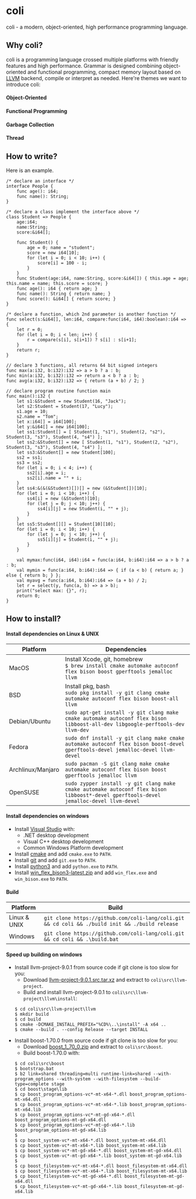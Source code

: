 # coli

coli - a modern, object-oriented, high performance programming language.

## Why coli?

coli is a programming language crossed multiple platforms with friendly features and high performance. Grammar is designed combining object-oriented and functional programming, compact memory layout based on [LLVM](https://llvm.org/) backend, compile or interpret as needed. Here're themes we want to introduce coli:

#### Object-Oriented
#### Functional Programming
#### Garbage Collection
#### Thread

## How to write?

Here is an example.

```
/* declare an interface */
interface People {
    func age(): i64;
    func name(): String;
}

/* declare a class implement the interface above */
class Student => People {
    age:i64;
    name:String;
    score:&i64[];

    func Student() {
        age = 0; name = "student"; 
        score = new i64[10];
        for (let i = 0; i < 10; i++) {
            score[i] = 100 - i;
        }
    }
    func Student(age:i64, name:String, score:&i64[]) { this.age = age; this.name = name; this.score = score; }
    func age(): i64 { return age; }
    func name(): String { return name; }
    func score(): &i64[] { return score; }
}

/* declare a function, which 2nd parameter is another function */
func select(s:&i64[], len:i64, compare:func(i64, i64):boolean):i64 => {
    let r = 0;
    for (let i = 0; i < len; i++) {
        r = compare(s[i], s[i+1]) ? s[i] : s[i+1];
    }
    return r;
}

// declare 3 functions, all returns 64 bit signed integers
func max(a:i32, b:i32):i32 => a > b ? a : b;
func min(a:i32, b:i32):i32 => return a < b ? a : b;
func avg(a:i32, b:i32):i32 => { return (a + b) / 2; }

// declare program routine function main
func main():i32 {
    let s1:&Student = new Student(16, "Jack");
    let s2:Student = Student(17, "Lucy");
    s1.age = 10;
    s2.name = "Tom";
    let x:i64[] = i64[100];
    let y:&i64[] = new i64[100];
    let ss1:Student[] = [ Student(1, "s1"), Student(2, "s2"), Student(3, "s3"), Student(4, "s4") ];
    let ss2:&Student[] = new [ Student(1, "s1"), Student(2, "s2"), Student(3, "s3"), Student(4, "s4") ];
    let ss3:&Student[] = new Student[100];
    ss2 = ss1;
    ss3 = ss2;
    for (let i = 0; i < 4; i++) {
        ss2[i].age = i;
        ss2[i].name = "" + i;
    }
    let ss4:&(&(&Student)[])[] = new (&Student[])[10];
    for (let i = 0; i < 10; i++) {
        ss4[i] = new (&Student)[10];
        for (let j = 0; j < 10; j++) {
            ss4[i][j] = new Student(i, "" + j);
        }
    }
    let ss5:Student[][] = Student[10][10];
    for (let i = 0; i < 10; i++) {
        for (let j = 0; j < 10; j++) {
            ss5[i][j] = Student(i, "" + j);
        }
    }

    val mymax:func(i64, i64):i64 = func(a:i64, b:i64):i64 => a > b ? a : b;
    val mymin = func(a:i64, b:i64):i64 => { if (a < b) { return a; } else { return b; } };
    val myavg = func(a:i64, b:i64):i64 => (a + b) / 2;
    let r = select(y, func(a, b) => a > b);
    print("select max: {}", r);
    return 0;
}
```

## How to install?

#### Install dependencies on Linux & UNIX

| Platform          |  Dependencies                                                                                                                         |
|-------------------|---------------------------------------------------------------------------------------------------------------------------------------|
| MacOS             | Install Xcode, git, homebrew<br>`$ brew install cmake automake autoconf flex bison boost gperftools jemalloc llvm`                    |
| BSD               | Install pkg, bash<br>`sudo pkg install -y git clang cmake automake autoconf flex bison boost-all llvm`                                |
| Debian/Ubuntu     | `sudo apt-get install -y git clang make cmake automake autoconf flex bison libboost-all-dev libgoogle-perftools-dev llvm-dev`         |
| Fedora            | `sudo dnf install -y git clang make cmake automake autoconf flex bison boost-devel gperftools-devel jemalloc-devel llvm-devel`        |
| Archlinux/Manjaro | `sudo pacman -S git clang make cmake automake autoconf flex bison boost gperftools jemalloc llvm`                                     |
| OpenSUSE          | `sudo zypper install -y git clang make cmake automake autoconf flex bison libboost*-devel gperftools-devel jemalloc-devel llvm-devel` |

#### Install dependencies on windows

* Install [Visual Studio](https://visualstudio.microsoft.com/downloads/) with:
    * .NET desktop development
    * Visual C++ desktop development
    * Common Windows Platform development
* Install [cmake](https://cmake.org/download/) and add `cmake.exe` to `PATH`.
* Install [git](https://git-scm.com/downloads) and add `git.exe` to `PATH`.
* Install [python3](https://www.python.org/downloads/) and add `python.exe` to `PATH`.
* Install [win_flex_bison3-latest.zip](https://sourceforge.net/projects/winflexbison/files/) and add `win_flex.exe` and `win_bison.exe` to `PATH`.

#### Build

| Platform     | Build                                                                                           |
|--------------|-------------------------------------------------------------------------------------------------|
| Linux & UNIX | `git clone https://github.com/coli-lang/coli.git && cd coli && ./build init && ./build release` |
| Windows      | `git clone https://github.com/coli-lang/coli.git && cd coli && .\build.bat`                     |

#### Speed up building on windows
* Install llvm-project-9.0.1 from source code if git clone is too slow for you:
    * Download [llvm-project-9.0.1.src.tar.xz](https://github.com/llvm/llvm-project/releases/tag/llvmorg-9.0.1) and extract to `coli\src\llvm-project`.
    * Build and install llvm-project-9.0.1 to `coli\src\llvm-project\llvm\install`:
    ```
    $ cd coli\src\llvm-project\llvm
    $ mkdir build
    $ cd build
    $ cmake -DCMAKE_INSTALL_PREFIX="%CD%\..\install" -A x64 ..
    $ cmake --build . --config Release --target INSTALL
    ```
* Install boost-1.70.0 from source code if git clone is too slow for you:
    * Download [boost_1_70_0.zip](https://sourceforge.net/projects/boost/files/boost/1.70.0/) and extract to `coli\src\boost`.
    * Build boost-1.70.0 with:
    ```
    $ cd coli\src\boost
    $ bootstrap.bat
    $ b2 link=shared threading=multi runtime-link=shared --with-program_options --with-system --with-filesystem --build-type=complete stage
    $ cd boost\stage\lib
    $ cp boost_program_options-vc*-mt-x64-*.dll boost_program_options-mt-x64.dll
    $ cp boost_program_options-vc*-mt-x64-*.lib boost_program_options-mt-x64.lib
    $ cp boost_program_options-vc*-mt-gd-x64-*.dll boost_program_options-mt-gd-x64.dll
    $ cp boost_program_options-vc*-mt-gd-x64-*.lib boost_program_options-mt-gd-x64.lib
    $
    $ cp boost_system-vc*-mt-x64-*.dll boost_system-mt-x64.dll
    $ cp boost_system-vc*-mt-x64-*.lib boost_system-mt-x64.lib
    $ cp boost_system-vc*-mt-gd-x64-*.dll boost_system-mt-gd-x64.dll
    $ cp boost_system-vc*-mt-gd-x64-*.lib boost_system-mt-gd-x64.lib
    $
    $ cp boost_filesystem-vc*-mt-x64-*.dll boost_filesystem-mt-x64.dll
    $ cp boost_filesystem-vc*-mt-x64-*.lib boost_filesystem-mt-x64.lib
    $ cp boost_filesystem-vc*-mt-gd-x64-*.dll boost_filesystem-mt-gd-x64.dll
    $ cp boost_filesystem-vc*-mt-gd-x64-*.lib boost_filesystem-mt-gd-x64.lib
    ```
